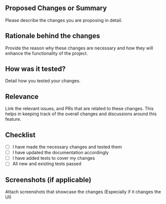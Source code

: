 ## Proposed Changes or Summary

Please describe the changes you are proposing in detail.

## Rationale behind the changes

Provide the reason why these changes are necessary and how they will enhance the functionality of the project.

## How was it tested?

Detail how you tested your changes. 

## Relevance

Link the relevant issues, and PRs that are related to these changes. This helps in keeping track of the overall changes and discussions around this feature.

## Checklist

- [ ] I have made the necessary changes and tested them
- [ ] I have updated the documentation accordingly
- [ ] I have added tests to cover my changes
- [ ] All new and existing tests passed

## Screenshots (if applicable)

Attach screenshots that showcase the changes (Especially if it changes the UI)

